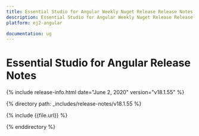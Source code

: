 ```yaml
---
title: Essential Studio for Angular Weekly Nuget Release Release Notes  
description: Essential Studio for Angular Weekly Nuget Release Release Notes  
platform: ej2-angular

documentation: ug
---
```


# Essential Studio for  Angular  Release Notes  

{% include release-info.html date="June 2, 2020"   version="v18.1.55"  %} 

{% directory path: _includes/release-notes/v18.1.55 %}

{% include {{file.url}} %}

{% enddirectory %}
